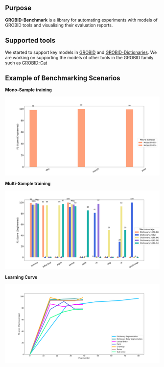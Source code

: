 ## Purpose

**GROBID-Benchmark** is a library for automating experiments with models of GROBID tools and visualising their evaluation reports. 

## Supported tools 

We started to support key models in [GROBID](https://github.com/kermitt2/grobid) and [GROBID-Dictionaries](https://github.com/MedKhem/grobid-dictionaries). We are working on supporting the models of other tools in the GROBID family such as [GROBID-Cat](https://github.com/MedKhem/grobid-cat) 

## Example of Benchmarking Scenarios


__Mono-Sample training__

![MonoSample Training](img/Histo_dateEngineered.png)

__Multi-Sample training__

![MultiSample Training](img/Histo_lexical-entryEngineered.png)


__Learning Curve__

![GROBID Dictionaries Structure](img/Chart_DLF.png)
